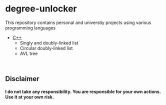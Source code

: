 # degree-unlocker

This repository contains personal and universtiy projects using various programming languages  

- [C++](https://github.com/darkquesh/degree-unlocker/tree/main/c%2B%2B)
  - Singly and doubly-linked list
  - Circular doubly-linked list
  - AVL tree


<br/>  

## Disclaimer
#### I do not take any responsibility. You are responsible for your own actions. Use it at your own risk.</br></h3>
